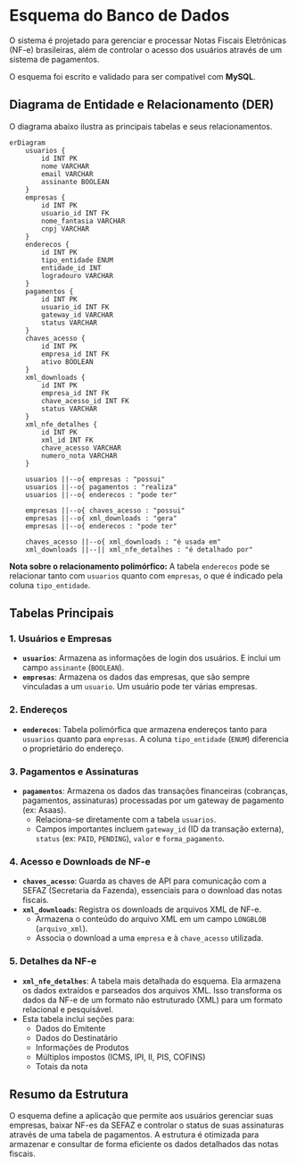 # Esquema do Banco de Dados

O sistema é projetado para gerenciar e processar Notas Fiscais Eletrônicas (NF-e) brasileiras, além de controlar o acesso dos usuários através de um sistema de pagamentos.

O esquema foi escrito e validado para ser compatível com **MySQL**.

## Diagrama de Entidade e Relacionamento (DER)

O diagrama abaixo ilustra as principais tabelas e seus relacionamentos.

```mermaid
erDiagram
    usuarios {
        id INT PK
        nome VARCHAR
        email VARCHAR
        assinante BOOLEAN
    }
    empresas {
        id INT PK
        usuario_id INT FK
        nome_fantasia VARCHAR
        cnpj VARCHAR
    }
    enderecos {
        id INT PK
        tipo_entidade ENUM
        entidade_id INT
        logradouro VARCHAR
    }
    pagamentos {
        id INT PK
        usuario_id INT FK
        gateway_id VARCHAR
        status VARCHAR
    }
    chaves_acesso {
        id INT PK
        empresa_id INT FK
        ativo BOOLEAN
    }
    xml_downloads {
        id INT PK
        empresa_id INT FK
        chave_acesso_id INT FK
        status VARCHAR
    }
    xml_nfe_detalhes {
        id INT PK
        xml_id INT FK
        chave_acesso VARCHAR
        numero_nota VARCHAR
    }

    usuarios ||--o{ empresas : "possui"
    usuarios ||--o{ pagamentos : "realiza"
    usuarios ||--o{ enderecos : "pode ter"
    
    empresas ||--o{ chaves_acesso : "possui"
    empresas ||--o{ xml_downloads : "gera"
    empresas ||--o{ enderecos : "pode ter"

    chaves_acesso ||--o{ xml_downloads : "é usada em"
    xml_downloads ||--|| xml_nfe_detalhes : "é detalhado por"
```
**Nota sobre o relacionamento polimórfico:** A tabela `enderecos` pode se relacionar tanto com `usuarios` quanto com `empresas`, o que é indicado pela coluna `tipo_entidade`.

## Tabelas Principais

### 1. Usuários e Empresas

*   **`usuarios`**: Armazena as informações de login dos usuários. E inclui um campo `assinante` (`BOOLEAN`).
*   **`empresas`**: Armazena os dados das empresas, que são sempre vinculadas a um `usuario`. Um usuário pode ter várias empresas.

### 2. Endereços

*   **`enderecos`**: Tabela polimórfica que armazena endereços tanto para `usuarios` quanto para `empresas`. A coluna `tipo_entidade` (`ENUM`) diferencia o proprietário do endereço.

### 3. Pagamentos e Assinaturas

*   **`pagamentos`**: Armazena os dados das transações financeiras (cobranças, pagamentos, assinaturas) processadas por um gateway de pagamento (ex: Asaas).
    *   Relaciona-se diretamente com a tabela `usuarios`.
    *   Campos importantes incluem `gateway_id` (ID da transação externa), `status` (ex: `PAID`, `PENDING`), `valor` e `forma_pagamento`.

### 4. Acesso e Downloads de NF-e

*   **`chaves_acesso`**: Guarda as chaves de API para comunicação com a SEFAZ (Secretaria da Fazenda), essenciais para o download das notas fiscais.
*   **`xml_downloads`**: Registra os downloads de arquivos XML de NF-e.
    *   Armazena o conteúdo do arquivo XML em um campo `LONGBLOB` (`arquivo_xml`).
    *   Associa o download a uma `empresa` e à `chave_acesso` utilizada.

### 5. Detalhes da NF-e

*   **`xml_nfe_detalhes`**: A tabela mais detalhada do esquema. Ela armazena os dados extraídos e parseados dos arquivos XML. Isso transforma os dados da NF-e de um formato não estruturado (XML) para um formato relacional e pesquisável.
*   Esta tabela inclui seções para:
    *   Dados do Emitente
    *   Dados do Destinatário
    *   Informações de Produtos
    *   Múltiplos impostos (ICMS, IPI, II, PIS, COFINS)
    *   Totais da nota

## Resumo da Estrutura

O esquema define a aplicação que permite aos usuários gerenciar suas empresas, baixar NF-es da SEFAZ e controlar o status de suas assinaturas através de uma tabela de pagamentos. A estrutura é otimizada para armazenar e consultar de forma eficiente os dados detalhados das notas fiscais.